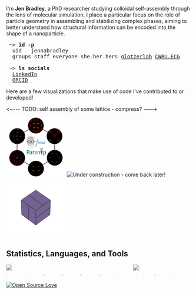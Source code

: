 I'm **Jen Bradley**, a PhD researcher studying colloidal self-assembly through the lens of molecular simulation. I place a particular focus on the role of particle geometry in assembling and stabilizing complex phases, aiming to better understand how structural information can be encoded into the shape of a nanoparticle.

<pre>
 ~> <strong>id -p</strong>
  uid	jennabradley
  groups staff everyone she.her.hers <a href="https://github.com/glotzerlab">glotzerlab</a> <a href="https://engineering.case.edu/research/labs/electro-ceramics/about">CWRU.ECG</a>

 ~> <strong>ls socials</strong>
  <a href="https://www.linkedin.com/in/jenbrad">LinkedIn</a>
  <a href="https://orcid.org/0009-0007-2443-2982">ORCID</a>
</pre>

 <!--- Style for the block above is based on the excellent profile at https://github.com/hedyhli/hedyhl --->

Here are a few visualizations that make use of code I've contributed to or developed!

<~--- TODO: self assembly of some lattice - compress? --->

<div>
   <img src='src/bods.svg' alt='Bond-order diagrams for a few related phases!' width='32%'/> 
   <img src='image.jpg' alt='Under construction - come back later!' width='32%'/>
   <img src='src/pyritohedron.gif' alt='Pyritohedra' width='32%'/>
</div>

## Statistics, Languages, and Tools

<!--- ![Github Statistics](https://github-profile-summary-cards.vercel.app/api/cards/stats?username=janbridley&theme=github) ![Languages](https://github-profile-summary-cards.vercel.app/api/cards/most-commit-language?username=janbridley&theme=github) --->

<div style="display: flex; justify-content: space-between;">
  <img src="https://github-profile-summary-cards.vercel.app/api/cards/stats?username=janbridley&theme=github" width="31.5%" />
  <img src="https://github-profile-summary-cards.vercel.app/api/cards/most-commit-language?username=janbridley&theme=github" width="31.5%" />
</div>


<div style="display: flex;">
  <a href="https://www.python.org/"><img src="src/icons/python.svg" width="6%" alt="Python"></a>
  <a href="https://pytest.org/"><img src="src/icons/pytest.svg" width="6%" alt="Pytest"></a>
  <a href="https://isocpp.org/"><img src="src/icons/cpp.svg" width="6%" alt="C++"></a>
  <a href="https://www.rust-lang.org/"><img src="src/icons/rust.svg" width="6%" alt="Rust"></a>
  <a href="https://www.markdownguide.org/"><img src="src/icons/md.svg" width="6%" alt="Markdown"></a>
  <a href="https://www.gnu.org/software/bash/"><img src="src/icons/bash.svg" width="6%" alt="Bash"></a>
  <a href="https://git-scm.com/"><img src="src/icons/git.svg" width="6%" alt="Git"></a>
  <a href="https://github.com/features/actions"><img src="src/icons/github_actions.svg" width="6%" alt="GitHub Actions"></a>
  <a href="https://docs.readthedocs.io/en/stable/"><img src="src/icons/rtd.svg" width="6%" alt="Read the Docs"></a>
  <a href="https://helix-editor.com/"><img src="src/icons/hx.svg" width="6%" alt="Helix Editor"></a>
</div>

<!--- Thanks to [Devicon.dev](https://devicon.dev) for the svg logos that were adapted for this README.md --->



[![Open Source Love](https://badges.frapsoft.com/os/v2/open-source.svg?v=103)](https://github.com/ellerbrock/open-source-badges/)
